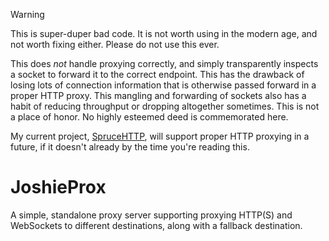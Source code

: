 > [!WARNING]
> This is super-duper bad code. It is not worth using in the modern age, and not worth fixing either. Please do not use this ever.
> 
> This does _not_ handle proxying correctly, and simply transparently inspects a socket to forward it to the correct endpoint. This has the drawback of losing lots of connection information that is otherwise passed forward in a proper HTTP proxy. This mangling and forwarding of sockets also has a habit of reducing throughput or dropping altogether sometimes. This is not a place of honor. No highly esteemed deed is commemorated here.
>
> My current project, [SpruceHTTP](https://sprucehttp.com), will support proper HTTP proxying in a future, if it doesn't already by the time you're reading this.

# JoshieProx

A simple, standalone proxy server supporting proxying HTTP(S) and WebSockets to different destinations, along with a fallback destination.

